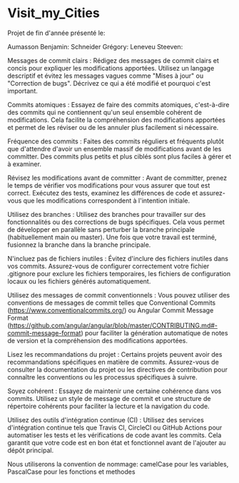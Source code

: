 # Visit_my_Cities
Projet de fin d'année présenté le: 

Aumasson Benjamin:
Schneider Grégory:
Leneveu Steeven:

Messages de commit clairs : Rédigez des messages de commit clairs et concis pour expliquer les modifications apportées. Utilisez un langage descriptif et évitez les messages vagues comme "Mises à jour" ou "Correction de bugs". Décrivez ce qui a été modifié et pourquoi c'est important.

Commits atomiques : Essayez de faire des commits atomiques, c'est-à-dire des commits qui ne contiennent qu'un seul ensemble cohérent de modifications. Cela facilite la compréhension des modifications apportées et permet de les réviser ou de les annuler plus facilement si nécessaire.

Fréquence des commits : Faites des commits réguliers et fréquents plutôt que d'attendre d'avoir un ensemble massif de modifications avant de les committer. Des commits plus petits et plus ciblés sont plus faciles à gérer et à examiner.

Révisez les modifications avant de committer : Avant de committer, prenez le temps de vérifier vos modifications pour vous assurer que tout est correct. Exécutez des tests, examinez les différences de code et assurez-vous que les modifications correspondent à l'intention initiale.

Utilisez des branches : Utilisez des branches pour travailler sur des fonctionnalités ou des corrections de bugs spécifiques. Cela vous permet de développer en parallèle sans perturber la branche principale (habituellement main ou master). Une fois que votre travail est terminé, fusionnez la branche dans la branche principale.

N'incluez pas de fichiers inutiles : Évitez d'inclure des fichiers inutiles dans vos commits. Assurez-vous de configurer correctement votre fichier .gitignore pour exclure les fichiers temporaires, les fichiers de configuration locaux ou les fichiers générés automatiquement.

Utilisez des messages de commit conventionnels : Vous pouvez utiliser des conventions de messages de commit telles que Conventional Commits (https://www.conventionalcommits.org/) ou Angular Commit Message Format (https://github.com/angular/angular/blob/master/CONTRIBUTING.md#-commit-message-format) pour faciliter la génération automatique de notes de version et la compréhension des modifications apportées.

Lisez les recommandations du projet : Certains projets peuvent avoir des recommandations spécifiques en matière de commits. Assurez-vous de consulter la documentation du projet ou les directives de contribution pour connaître les conventions ou les processus spécifiques à suivre.

Soyez cohérent : Essayez de maintenir une certaine cohérence dans vos commits. Utilisez un style de message de commit et une structure de répertoire cohérents pour faciliter la lecture et la navigation du code.

Utilisez des outils d'intégration continue (CI) : Utilisez des services d'intégration continue tels que Travis CI, CircleCI ou GitHub Actions pour automatiser les tests et les vérifications de code avant les commits. Cela garantit que votre code est en bon état et fonctionnel avant de l'ajouter au dépôt principal.

Nous utiliserons la convention de nommage: camelCase pour les variables, PascalCase pour les fonctions et methodes
